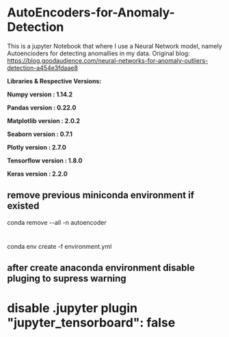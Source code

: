 # AutoEncoders-for-Anomaly-Detection

This is a jupyter Notebook that where I use a Neural Network model, namely Autoencioders for detecting anomallies in my data.
Original blog: https://blog.goodaudience.com/neural-networks-for-anomaly-outliers-detection-a454e3fdaae8

**Libraries & Respective Versions:**

**Numpy version      : 1.14.2**

**Pandas version     : 0.22.0**

**Matplotlib version : 2.0.2**

**Seaborn version    : 0.7.1**

**Plotly version     : 2.7.0**

**Tensorflow version : 1.8.0**

**Keras version      : 2.2.0**

## remove previous miniconda environment if existed
conda remove --all -n autoencoder
#
conda env create -f environment.yml
## after create anaconda environment disable pluging to supress warning
# disable .jupyter plugin "jupyter_tensorboard": false
